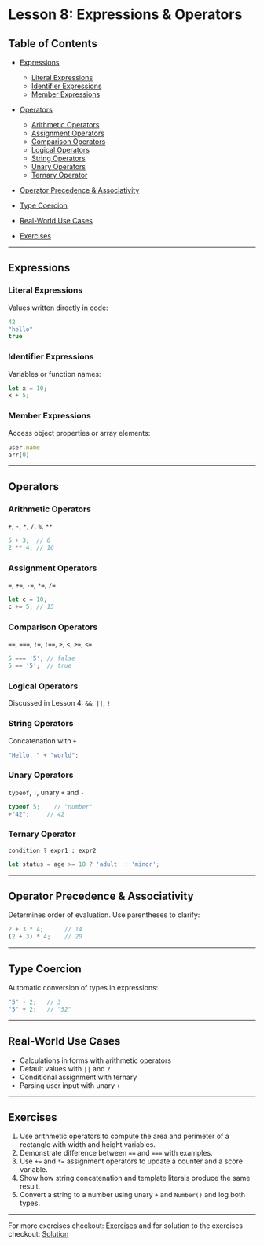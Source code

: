 # Lesson 8: Expressions & Operators

## Table of Contents

* [Expressions](#expressions)

  * [Literal Expressions](#literal-expressions)
  * [Identifier Expressions](#identifier-expressions)
  * [Member Expressions](#member-expressions)
* [Operators](#operators)

  * [Arithmetic Operators](#arithmetic-operators)
  * [Assignment Operators](#assignment-operators)
  * [Comparison Operators](#comparison-operators)
  * [Logical Operators](#logical-operators)
  * [String Operators](#string-operators)
  * [Unary Operators](#unary-operators)
  * [Ternary Operator](#ternary-operator)
* [Operator Precedence & Associativity](#operator-precedence--associativity)
* [Type Coercion](#type-coercion)
* [Real-World Use Cases](#real-world-use-cases)
* [Exercises](#exercises)

---

## Expressions

### Literal Expressions

Values written directly in code:

```js
42
"hello"
true
```

### Identifier Expressions

Variables or function names:

```js
let x = 10;
x + 5;
```

### Member Expressions

Access object properties or array elements:

```js
user.name
arr[0]
```

---

## Operators

### Arithmetic Operators

`+`, `-`, `*`, `/`, `%`, `**`

```js
5 + 3;  // 8
2 ** 4; // 16
```

### Assignment Operators

`=`, `+=`, `-=`, `*=`, `/=`

```js
let c = 10;
c += 5; // 15
```

### Comparison Operators

`==`, `===`, `!=`, `!==`, `>`, `<`, `>=`, `<=`

```js
5 === '5'; // false
5 == '5';  // true
```

### Logical Operators

Discussed in Lesson 4: `&&`, `||`, `!`

### String Operators

Concatenation with `+`

```js
"Hello, " + "world";
```

### Unary Operators

`typeof`, `!`, unary `+` and `-`

```js
typeof 5;    // "number"
+"42";     // 42
```

### Ternary Operator

`condition ? expr1 : expr2`

```js
let status = age >= 18 ? 'adult' : 'minor';
```

---

## Operator Precedence & Associativity

Determines order of evaluation. Use parentheses to clarify:

```js
2 + 3 * 4;      // 14
(2 + 3) * 4;    // 20
```

---

## Type Coercion

Automatic conversion of types in expressions:

```js
"5" - 2;   // 3
"5" + 2;   // "52"
```

---

## Real-World Use Cases

* Calculations in forms with arithmetic operators
* Default values with `||` and `?`
* Conditional assignment with ternary
* Parsing user input with unary `+`

---

## Exercises

1. Use arithmetic operators to compute the area and perimeter of a rectangle with width and height variables.
2. Demonstrate difference between `==` and `===` with examples.
3. Use `+=` and `*=` assignment operators to update a counter and a score variable.
4. Show how string concatenation and template literals produce the same result.
5. Convert a string to a number using unary `+` and `Number()` and log both types.

---

For more exercises checkout: [Exercises](./Exercise.txt) and for solution to the exercises checkout: [Solution](./solution.js)
